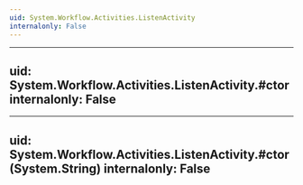 ```yaml
---
uid: System.Workflow.Activities.ListenActivity
internalonly: False
---
```


---
uid: System.Workflow.Activities.ListenActivity.#ctor
internalonly: False
---

---
uid: System.Workflow.Activities.ListenActivity.#ctor(System.String)
internalonly: False
---
